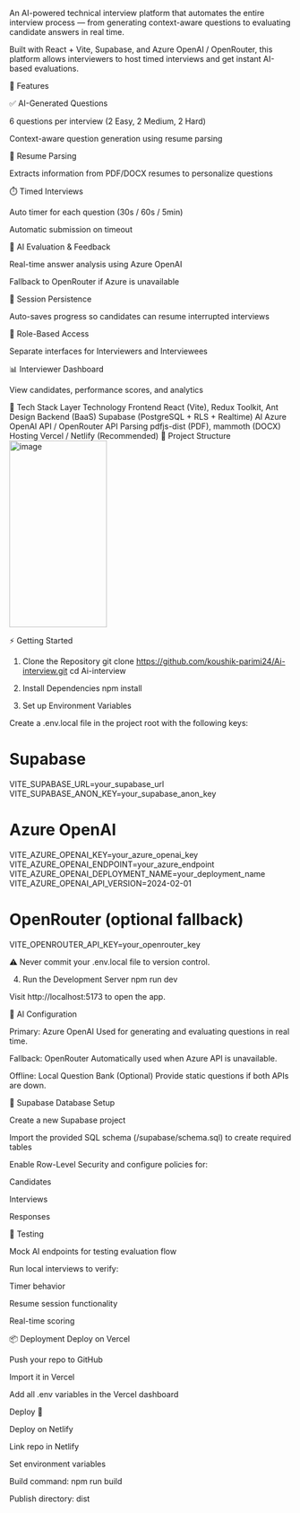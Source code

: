 An AI-powered technical interview platform that automates the entire interview process — from generating context-aware questions to evaluating candidate answers in real time.

Built with React + Vite, Supabase, and Azure OpenAI / OpenRouter, this platform allows interviewers to host timed interviews and get instant AI-based evaluations.

🚀 Features

✅ AI-Generated Questions

6 questions per interview (2 Easy, 2 Medium, 2 Hard)

Context-aware question generation using resume parsing

📝 Resume Parsing

Extracts information from PDF/DOCX resumes to personalize questions

⏱️ Timed Interviews

Auto timer for each question (30s / 60s / 5min)

Automatic submission on timeout

💬 AI Evaluation & Feedback

Real-time answer analysis using Azure OpenAI

Fallback to OpenRouter if Azure is unavailable

🔄 Session Persistence

Auto-saves progress so candidates can resume interrupted interviews

👥 Role-Based Access

Separate interfaces for Interviewers and Interviewees

📊 Interviewer Dashboard

View candidates, performance scores, and analytics

🧰 Tech Stack
Layer	Technology
Frontend	React (Vite), Redux Toolkit, Ant Design
Backend (BaaS)	Supabase (PostgreSQL + RLS + Realtime)
AI	Azure OpenAI API / OpenRouter API
Parsing	pdfjs-dist (PDF), mammoth (DOCX)
Hosting	Vercel / Netlify (Recommended)
📂 Project Structure
<img width="174" height="333" alt="image" src="https://github.com/user-attachments/assets/ada14902-ddbf-49fb-89ce-ae9e5dc70e32" />


⚡ Getting Started
1. Clone the Repository
git clone https://github.com/koushik-parimi24/Ai-interview.git
cd Ai-interview

2. Install Dependencies
npm install

3. Set up Environment Variables

Create a .env.local file in the project root with the following keys:

# Supabase
VITE_SUPABASE_URL=your_supabase_url
VITE_SUPABASE_ANON_KEY=your_supabase_anon_key

# Azure OpenAI
VITE_AZURE_OPENAI_KEY=your_azure_openai_key
VITE_AZURE_OPENAI_ENDPOINT=your_azure_endpoint
VITE_AZURE_OPENAI_DEPLOYMENT_NAME=your_deployment_name
VITE_AZURE_OPENAI_API_VERSION=2024-02-01

# OpenRouter (optional fallback)
VITE_OPENROUTER_API_KEY=your_openrouter_key


⚠️ Never commit your .env.local file to version control.

4. Run the Development Server
npm run dev


Visit http://localhost:5173
 to open the app.

🧠 AI Configuration

Primary: Azure OpenAI
Used for generating and evaluating questions in real time.

Fallback: OpenRouter
Automatically used when Azure API is unavailable.

Offline: Local Question Bank
(Optional) Provide static questions if both APIs are down.

📝 Supabase Database Setup

Create a new Supabase project

Import the provided SQL schema (/supabase/schema.sql) to create required tables

Enable Row-Level Security and configure policies for:

Candidates

Interviews

Responses

🧪 Testing

Mock AI endpoints for testing evaluation flow

Run local interviews to verify:

Timer behavior

Resume session functionality

Real-time scoring

📦 Deployment
Deploy on Vercel

Push your repo to GitHub

Import it in Vercel

Add all .env variables in the Vercel dashboard

Deploy 🚀

Deploy on Netlify

Link repo in Netlify

Set environment variables

Build command: npm run build

Publish directory: dist
